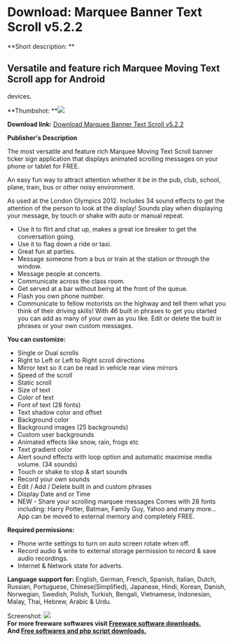 # Download: Marquee Banner Text Scroll v5.2.2

**Short description: **

## Versatile and feature rich Marquee Moving Text Scroll app for Android
devices.

  
**Thumbshot: **![](http://www.freewarefiles.com/screenshot/pp_marquee_md.jpg)   
  
**Download link:** [Download Marquee Banner Text Scroll v5.2.2](http://freesoftwares.boysofts.com/Marquee-Banner-Text-Scroll_program_98965.html)  
  

**Publisher's Description**  
  

The most versatile and feature rich Marquee Moving Text Scroll banner ticker
sign application that displays animated scrolling messages on your phone or
tablet for FREE.

An easy fun way to attract attention whether it be in the pub, club, school,
plane, train, bus or other noisy environment.

As used at the London Olympics 2012. Includes 34 sound effects to get the
attention of the person to look at the display! Sounds play when displaying
your message, by touch or shake with auto or manual repeat.

  * Use it to flirt and chat up, makes a great ice breaker to get the conversation going. 
  * Use it to flag down a ride or taxi. 
  * Great fun at parties. 
  * Message someone from a bus or train at the station or through the window. 
  * Message people at concerts. 
  * Communicate across the class room. 
  * Get served at a bar without being at the front of the queue. 
  * Flash you own phone number. 
  * Communicate to fellow motorists on the highway and tell them what you think of their driving skills! 
With 46 built in phrases to get you started you can add as many of your own as
you like. Edit or delete the built in phrases or your own custom messages.

**You can customize:**

  * Single or Dual scrolls 
  * Right to Left or Left to Right scroll directions 
  * Mirror text so it can be read in vehicle rear view mirrors 
  * Speed of the scroll 
  * Static scroll 
  * Size of text 
  * Color of text 
  * Font of text (28 fonts) 
  * Text shadow color and offset 
  * Background color 
  * Background images (25 backgrounds) 
  * Custom user backgrounds 
  * Animated effects like snow, rain, frogs etc 
  * Text gradient color 
  * Alert sound effects with loop option and automatic maximise media volume. (34 sounds) 
  * Touch or shake to stop & start sounds 
  * Record your own sounds 
  * Edit / Add / Delete built in and custom phrases 
  * Display Date and or Time 
  * NEW - Share your scrolling marquee messages 
Comes with 28 fonts including: Harry Potter, Batman, Family Guy, Yahoo and
many more... App can be moved to external memory and completely FREE.

**Required permissions:**

  * Phone write settings to turn on auto screen rotate when off. 
  * Record audio & write to external storage permission to record & save audio recordings. 
  * Internet & Network state for adverts. 

**Language support for:** English, German, French, Spanish, Italian, Dutch, Russian, Portuguese, Chinese(Simplified), Japanese, Hindi, Korean, Danish, Norwegian, Swedish, Polish, Turkish, Bengali, Vietnamese, Indonesian, Malay, Thai, Hebrew, Arabic & Urdu.

  
  
Screenshot: ![](http://www.freewarefiles.com/screenshot/pp_marquee.jpg)  
**For more freeware softwares visit [Freeware software downloads.](http://freesoftwares.boysofts.com/)**   
**And [Free softwares and php script downloads.](http://www.boysofts.com/)**

